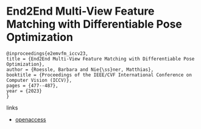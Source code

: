 # End2End Multi-View Feature Matching with Differentiable Pose Optimization

```
@inproceedings{e2emvfm_iccv23,
title = {End2End Multi-View Feature Matching with Differentiable Pose Optimization},
author = {Roessle, Barbara and Nie{\ss}ner, Matthias},
booktitle = {Proceedings of the IEEE/CVF International Conference on Computer Vision (ICCV)},
pages = {477--487},
year = {2023}
}
```

links
- [openaccess](http://openaccess.thecvf.com//content/ICCV2023/html/Roessle_End2End_Multi-View_Feature_Matching_with_Differentiable_Pose_Optimization_ICCV_2023_paper.html)
